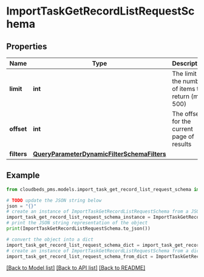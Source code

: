 # ImportTaskGetRecordListRequestSchema


## Properties

Name | Type | Description | Notes
------------ | ------------- | ------------- | -------------
**limit** | **int** | The limit for the number of items to return (max 500) | [optional] [default to 100]
**offset** | **int** | The offset for the current page of results | [optional] [default to 0]
**filters** | [**QueryParameterDynamicFilterSchemaFilters**](QueryParameterDynamicFilterSchemaFilters.md) |  | [optional] 

## Example

```python
from cloudbeds_pms.models.import_task_get_record_list_request_schema import ImportTaskGetRecordListRequestSchema

# TODO update the JSON string below
json = "{}"
# create an instance of ImportTaskGetRecordListRequestSchema from a JSON string
import_task_get_record_list_request_schema_instance = ImportTaskGetRecordListRequestSchema.from_json(json)
# print the JSON string representation of the object
print(ImportTaskGetRecordListRequestSchema.to_json())

# convert the object into a dict
import_task_get_record_list_request_schema_dict = import_task_get_record_list_request_schema_instance.to_dict()
# create an instance of ImportTaskGetRecordListRequestSchema from a dict
import_task_get_record_list_request_schema_from_dict = ImportTaskGetRecordListRequestSchema.from_dict(import_task_get_record_list_request_schema_dict)
```
[[Back to Model list]](../README.md#documentation-for-models) [[Back to API list]](../README.md#documentation-for-api-endpoints) [[Back to README]](../README.md)


